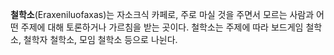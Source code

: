 **철학소**(Eraxeniluofaxas)는 자소크식 카페로, 주로 마실 것을 주면서 모르는 사람과 어떤 주제에 대해 토론하거나 가르침을 받는 곳이다. 철학소는 주제에 따라 보드게임 철학소, 철학자 철학소, 모임 철학소 등으로 나뉜다.